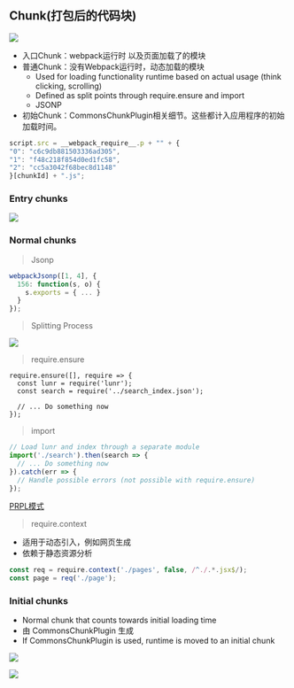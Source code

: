 ## Chunk(打包后的代码块)

![](https://upload-images.jianshu.io/upload_images/9249356-565414f969975439.png?imageMogr2/auto-orient/strip%7CimageView2/2/w/1240)
- 入口Chunk：webpack运行时 以及页面加载了的模块
- 普通Chunk：没有Webpack运行时，动态加载的模块
  - Used for loading functionality runtime based on actual usage (think clicking, scrolling)
  - Defined as split points through require.ensure and import
  - JSONP
- 初始Chunk：CommonsChunkPlugin相关细节。这些都计入应用程序的初始加载时间。
```javascript
script.src = __webpack_require__.p + "" + {
"0": "c6c9db881503336ad305",
"1": "f48c218f854d0ed1fc58",
"2": "cc5a3042f68bec8d1148"
}[chunkId] + ".js";
```

### Entry chunks
![](https://upload-images.jianshu.io/upload_images/9249356-650d454b041dff2e.png?imageMogr2/auto-orient/strip%7CimageView2/2/w/1240)

### Normal chunks
>Jsonp

```javascript
webpackJsonp([1, 4], {
  156: function(s, o) {
    s.exports = { ... }
  }
});
```
>Splitting Process

![](https://upload-images.jianshu.io/upload_images/9249356-2d362fce83c62d96.png?imageMogr2/auto-orient/strip%7CimageView2/2/w/1240)

>require.ensure
```
require.ensure([], require => {
  const lunr = require('lunr');
  const search = require('../search_index.json');

  // ... Do something now
});
```
>import 
```javascript
// Load lunr and index through a separate module
import('./search').then(search => {
  // ... Do something now
}).catch(err => {
  // Handle possible errors (not possible with require.ensure)
});

```
[PRPL模式](https://developers.google.cn/web/fundamentals/performance/prpl-pattern/)

>require.context
- 适用于动态引入，例如网页生成
- 依赖于静态资源分析

```javascript
const req = require.context('./pages', false, /^./.*.jsx$/);
const page = req('./page');
```

### Initial chunks
- Normal chunk that counts towards initial loading time
- 由 CommonsChunkPlugin 生成
- If CommonsChunkPlugin is used, runtime is moved to an initial chunk

![](https://upload-images.jianshu.io/upload_images/9249356-c6806901c9eec680.png?imageMogr2/auto-orient/strip%7CimageView2/2/w/1240)



![](https://upload-images.jianshu.io/upload_images/9249356-517860e54da7f499.png?imageMogr2/auto-orient/strip%7CimageView2/2/w/1240)

